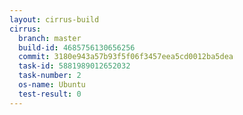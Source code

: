 ```yaml
---
layout: cirrus-build
cirrus:
  branch: master
  build-id: 4685756130656256
  commit: 3180e943a57b93f5f06f3457eea5cd0012ba5dea
  task-id: 5881989012652032
  task-number: 2
  os-name: Ubuntu
  test-result: 0
---
```

